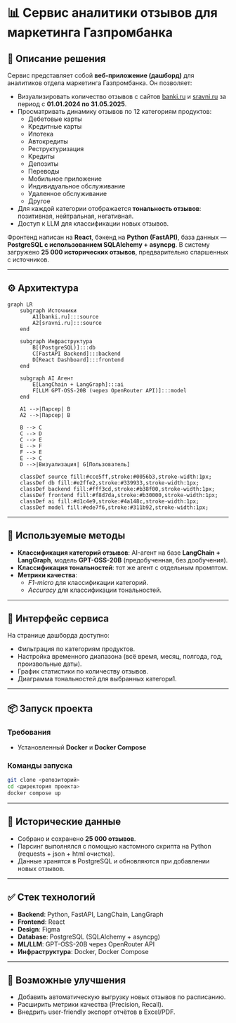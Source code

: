 # 📊 Сервис аналитики отзывов для маркетинга Газпромбанка

## 📌 Описание решения
Сервис представляет собой **веб-приложение (дашборд)** для аналитиков отдела маркетинга Газпромбанка. Он позволяет:
- Визуализировать количество отзывов с сайтов [banki.ru](https://www.banki.ru) и [sravni.ru](https://www.sravni.ru) за период с **01.01.2024 по 31.05.2025**.
- Просматривать динамику отзывов по 12 категориям продуктов:
  - Дебетовые карты
  - Кредитные карты
  - Ипотека
  - Автокредиты
  - Реструктуризация
  - Кредиты
  - Депозиты
  - Переводы
  - Мобильное приложение
  - Индивидуальное обслуживание
  - Удаленное обслуживание
  - Другое
- Для каждой категории отображается **тональность отзывов**: позитивная, нейтральная, негативная.
- Доступ к LLM для классификации новых отзывов.

Фронтенд написан на **React**, бэкенд на **Python (FastAPI)**, база данных — **PostgreSQL с использованием SQLAlchemy + asyncpg**. В систему загружено **25 000 исторических отзывов**, предварительно спаршенных с источников.

---

## ⚙️ Архитектура

```mermaid
graph LR
    subgraph Источники
        A1[banki.ru]:::source
        A2[sravni.ru]:::source
    end

    subgraph Инфраструктура
        B[(PostgreSQL)]:::db
        C[FastAPI Backend]:::backend
        D[React Dashboard]:::frontend
    end

    subgraph AI Агент
        E[LangChain + LangGraph]:::ai
        F[LLM GPT-OSS-20B (через OpenRouter API)]:::model
    end

    A1 -->|Парсер| B
    A2 -->|Парсер| B

    B --> C
    C --> D
    C --> E
    E --> F
    F --> E
    E --> C
    D -->|Визуализация| G[Пользователь]

    classDef source fill:#cce5ff,stroke:#0056b3,stroke-width:1px;
    classDef db fill:#e2ffe2,stroke:#339933,stroke-width:1px;
    classDef backend fill:#fff3cd,stroke:#b38f00,stroke-width:1px;
    classDef frontend fill:#f8d7da,stroke:#b30000,stroke-width:1px;
    classDef ai fill:#d1c4e9,stroke:#4a148c,stroke-width:1px;
    classDef model fill:#ede7f6,stroke:#311b92,stroke-width:1px;
```

---

## 🧠 Используемые методы

- **Классификация категорий отзывов**: AI-агент на базе **LangChain + LangGraph**, модель **GPT-OSS-20B** (предобученная, без дообучения).
- **Классификация тональностей**: тот же агент с отдельным промптом.
- **Метрики качества**:
  - *F1-micro* для классификации категорий.
  - *Accuracy* для классификации тональностей.

---

## 📑 Интерфейс сервиса
На странице дашборда доступно:
- Фильтрация по категориям продуктов.
- Настройка временного диапазона (всё время, месяц, полгода, год, произвольные даты).
- График статистики по количеству отзывов.
- Диаграмма тональностей для выбранных категори1.

---

## 📦 Запуск проекта

### Требования
- Установленный **Docker** и **Docker Compose**

### Команды запуска
```bash
git clone <репозиторий>
cd <директория проекта>
docker compose up
```

---

## 📂 Исторические данные
- Собрано и сохранено **25 000 отзывов**.
- Парсинг выполнялся с помощью кастомного скрипта на Python (requests + json + html очистка).
- Данные хранятся в PostgreSQL и обновляются при добавлении новых отзывов.

---

## ✅ Стек технологий
- **Backend**: Python, FastAPI, LangChain, LangGraph
- **Frontend**: React
- **Design**: Figma
- **Database**: PostgreSQL (SQLAlchemy + asyncpg)
- **ML/LLM**: GPT-OSS-20B через OpenRouter API
- **Инфраструктура**: Docker, Docker Compose

---

## 🚀 Возможные улучшения
- Добавить автоматическую выгрузку новых отзывов по расписанию.
- Расширить метрики качества (Precision, Recall).
- Внедрить user-friendly экспорт отчётов в Excel/PDF.

